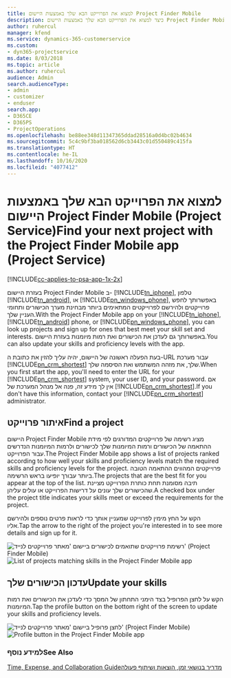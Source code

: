 ```yaml
---
title: למצוא את הפרוייקט הבא שלך באמצעות היישום Project Finder Mobile
description: כיצד למצוא את הפרוייקט הבא שלך באמצעות היישום Project Finder Mobile עבור Project Service
author: ruhercul
manager: kfend
ms.service: dynamics-365-customerservice
ms.custom:
- dyn365-projectservice
ms.date: 8/03/2018
ms.topic: article
ms.author: ruhercul
audience: Admin
search.audienceType:
- admin
- customizer
- enduser
search.app:
- D365CE
- D365PS
- ProjectOperations
ms.openlocfilehash: be88ee348d11347365ddad28516a0d4bc02b4634
ms.sourcegitcommit: 5c4c9bf3ba018562d6cb3443c01d550489c415fa
ms.translationtype: HT
ms.contentlocale: he-IL
ms.lasthandoff: 10/16/2020
ms.locfileid: "4077412"
---
```

# <a name="find-your-next-project-with-the-project-finder-mobile-app-project-service"></a><span data-ttu-id="476e0-103">‏למצוא את הפרוייקט הבא שלך באמצעות היישום Project Finder Mobile‏ (Project Service)</span><span class="sxs-lookup"><span data-stu-id="476e0-103">Find your next project with the Project Finder Mobile app (Project Service)</span></span>

[!INCLUDE[cc-applies-to-psa-app-1x-2x](../includes/cc-applies-to-psa-app-1x-2x.md)]

<span data-ttu-id="476e0-104">בעזרת היישום Project Finder Mobile‬ ב- [!INCLUDE[tn_iphone](../includes/tn-iphone.md)], טלפון [!INCLUDE[tn_android](../includes/tn-android.md)], או [!INCLUDE[pn_windows_phone](../includes/pn-windows-phone.md)], באפשרותך לחפש פרוייקטים ולהירשם לפרוייקטים המתאימים ביותר מבחינת מערך הכישורים ותחומי העניין שלך.</span><span class="sxs-lookup"><span data-stu-id="476e0-104">With the Project Finder Mobile app on your [!INCLUDE[tn_iphone](../includes/tn-iphone.md)], [!INCLUDE[tn_android](../includes/tn-android.md)] phone, or [!INCLUDE[pn_windows_phone](../includes/pn-windows-phone.md)], you can look up projects and sign up for ones that best meet your skill set and interests.</span></span> <span data-ttu-id="476e0-105">באפשרותך גם לעדכן את הכישורים ואת רמות מיומנות בעזרת היישום.</span><span class="sxs-lookup"><span data-stu-id="476e0-105">You can also update your skills and proficiency levels with the app.</span></span>  
  
 <span data-ttu-id="476e0-106">בעת הפעלה ראשונה של היישום, יהיה עליך להזין את כתובת ה-URL עבור מערכת [!INCLUDE[pn_crm_shortest](../includes/pn-crm-shortest.md)] שלך, את מזהה המשתמש ואת הסיסמה שלך.</span><span class="sxs-lookup"><span data-stu-id="476e0-106">When you first start the app, you'll need to enter the URL for your [!INCLUDE[pn_crm_shortest](../includes/pn-crm-shortest.md)] system, your user ID, and your password.</span></span> <span data-ttu-id="476e0-107">אם אין לך מידע זה, פנה אל מנהל המערכת של [!INCLUDE[pn_crm_shortest](../includes/pn-crm-shortest.md)].</span><span class="sxs-lookup"><span data-stu-id="476e0-107">If you don't have this information,  contact your [!INCLUDE[pn_crm_shortest](../includes/pn-crm-shortest.md)] administrator.</span></span>  
  
## <a name="find-a-project"></a><span data-ttu-id="476e0-108">איתור פרוייקט</span><span class="sxs-lookup"><span data-stu-id="476e0-108">Find a project</span></span>  
 <span data-ttu-id="476e0-109">היישום Project Finder Mobile‬ מציג רשימה של פרוייקטים המדורגים לפי מידת ההתאמה של הכישורים ורמות המיומנות שלך לכישורים ולרמות המיומנות הנדרשים עבור הפרוייקט.</span><span class="sxs-lookup"><span data-stu-id="476e0-109">The Project Finder Mobile app shows a list of projects ranked according to how well your skills and proficiency levels match the required skills and proficiency levels for the project.</span></span> <span data-ttu-id="476e0-110">פרוייקטים המהווים ההתאמה הטובה ביותר עבורך יופיעו בראש הרשימה.</span><span class="sxs-lookup"><span data-stu-id="476e0-110">The projects that are the best fit for you appear at the top of the list.</span></span> <span data-ttu-id="476e0-111">תיבה מסומנת תחת כותרת הפרוייקט מציינת שהכישורים שלך עונים על דרישות הפרוייקט או עולים עליהן.</span><span class="sxs-lookup"><span data-stu-id="476e0-111">A checked box under the project title indicates your skills meet or exceed the requirements for the project.</span></span>  
  
 <span data-ttu-id="476e0-112">הקש על החץ מימין לפרוייקט שמעניין אותך כדי לראות פרטים נוספים ולהירשם אליו.</span><span class="sxs-lookup"><span data-stu-id="476e0-112">Tap the arrow to the right of the project you're interested in to see more details and sign up for it.</span></span>  
  
 <span data-ttu-id="476e0-113">![רשימת פרוייקטים שתואמים לכישורים ביישום 'מאתר פרוייקטים לנייד' (Project Finder Mobile)‬](../psa/media/project-service-project-finder-list.png "רשימת פרוייקטים שתואמים לכישורים ביישום 'מאתר פרוייקטים לנייד' (Project Finder Mobile)‬")</span><span class="sxs-lookup"><span data-stu-id="476e0-113">![List of projects matching skills in the Project Finder Mobile app](../psa/media/project-service-project-finder-list.png "List of projects matching skills in the Project Finder Mobile app")</span></span>  
  
## <a name="update-your-skills"></a><span data-ttu-id="476e0-114">עדכון הכישורים שלך</span><span class="sxs-lookup"><span data-stu-id="476e0-114">Update your skills</span></span>  
 <span data-ttu-id="476e0-115">הקש על לחצן הפרופיל בצד הימני התחתון של המסך כדי לעדכן את הכישורים ואת רמות המיומנות.</span><span class="sxs-lookup"><span data-stu-id="476e0-115">Tap the profile button on the bottom right of the screen to update your skills and proficiency levels.</span></span>  
  
 <span data-ttu-id="476e0-116">![לחצן פרופיל ביישום 'מאתר פרוייקטים לנייד' (Project Finder Mobile)](../psa/media/project-service-project-finder-profile.png "לחצן פרופיל ביישום 'מאתר פרוייקטים לנייד' (Project Finder Mobile)")</span><span class="sxs-lookup"><span data-stu-id="476e0-116">![Profile button in the Project Finder Mobile app](../psa/media/project-service-project-finder-profile.png "Profile button in the Project Finder Mobile app")</span></span>  
  
### <a name="see-also"></a><span data-ttu-id="476e0-117">למידע נוסף</span><span class="sxs-lookup"><span data-stu-id="476e0-117">See Also</span></span>  
 [<span data-ttu-id="476e0-118">‏‫מדריך בנושאי זמן, הוצאות ושיתוף פעולה</span><span class="sxs-lookup"><span data-stu-id="476e0-118">Time, Expense, and Collaboration Guide</span></span>](../psa/time-expense-collaboration-guide.md)
